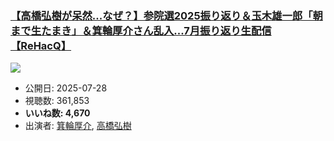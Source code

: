 ### [【高橋弘樹が呆然...なぜ？】参院選2025振り返り＆玉木雄一郎「朝まで生たまき」＆箕輪厚介さん乱入...7月振り返り生配信【ReHacQ】](https://www.youtube.com/watch?v=0NQgpVY8H7g)
[![](https://img.youtube.com/vi/0NQgpVY8H7g/sddefault.jpg)](https://www.youtube.com/watch?v=0NQgpVY8H7g)
-   公開日: 2025-07-28
-   視聴数: 361,853
-   **いいね数: 4,670**
-   出演者: [箕輪厚介](/rehacq_fan/people/箕輪厚介 "wikilink"), [高橋弘樹](/rehacq_fan/people/高橋弘樹 "wikilink")
